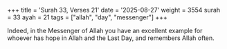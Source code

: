 +++
title = 'Surah 33, Verses 21'
date = '2025-08-27'
weight = 3554
surah = 33
ayah = 21
tags = ["allah", "day", "messenger"]
+++

Indeed, in the Messenger of Allah you have an excellent example for whoever has hope in Allah and the Last Day, and remembers Allah often.